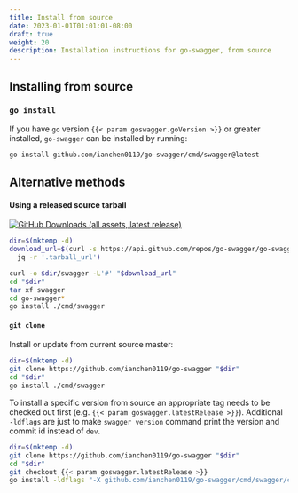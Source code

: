 ```yaml
---
title: Install from source
date: 2023-01-01T01:01:01-08:00
draft: true
weight: 20
description: Installation instructions for go-swagger, from source
---
```

## Installing from source

### `go install`
If you have `go` version `{{< param goswagger.goVersion >}}` or greater installed, `go-swagger` can be installed by running:

```sh
go install github.com/ianchen0119/go-swagger/cmd/swagger@latest
```

## Alternative methods

#### Using a released source tarball

[![GitHub Downloads (all assets, latest release)](https://img.shields.io/badge/dynamic/json?url=https%3A%2F%2Fapi.github.com%2Frepos%2Fgo-swagger%2Fgo-swagger%2Freleases%2Flatest&label=Latest%20tarball&query=%24.tarball_url)](https://github.com/ianchen0119/go-swagger/releases/latest)

```sh
dir=$(mktemp -d)
download_url=$(curl -s https://api.github.com/repos/go-swagger/go-swagger/releases/latest | \
  jq -r '.tarball_url')

curl -o $dir/swagger -L'#' "$download_url"
cd "$dir"
tar xf swagger
cd go-swagger*
go install ./cmd/swagger
```

#### `git clone`

Install or update from current source master:

```sh
dir=$(mktemp -d)
git clone https://github.com/ianchen0119/go-swagger "$dir"
cd "$dir"
go install ./cmd/swagger
```

To install a specific version from source an appropriate tag needs to be checked out first (e.g. `{{< param goswagger.latestRelease >}}`). Additional `-ldflags` are just to make `swagger version` command print the version and commit id instead of `dev`.

```sh
dir=$(mktemp -d)
git clone https://github.com/ianchen0119/go-swagger "$dir"
cd "$dir"
git checkout {{< param goswagger.latestRelease >}}
go install -ldflags "-X github.com/ianchen0119/go-swagger/cmd/swagger/commands.Version=$(git describe --tags) -X github.com/ianchen0119/go-swagger/cmd/swagger/commands.Commit=$(git rev-parse HEAD)" ./cmd/swagger
```

